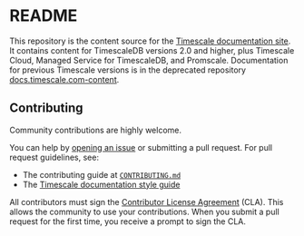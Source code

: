 # README
This repository is the content source for the [Timescale documentation
site](https://docs.timescale.com). It contains content for TimescaleDB versions
2.0 and higher, plus Timescale Cloud, Managed Service for TimescaleDB, and
Promscale. Documentation for previous Timescale versions is in the deprecated
repository
[docs.timescale.com-content](https://github.com/timescale/docs.timescale.com-content).

## Contributing
Community contributions are highly welcome.

You can help by [opening an issue](https://github.com/timescale/docs/issues) or
submitting a pull request. For pull request guidelines, see:
*   The contributing guide at
    [`CONTRIBUTING.md`](https://github.com/timescale/docs/blob/latest/CONTRIBUTING.md)
*   The [Timescale documentation style
    guide](https://docs.timescale.com/timescaledb/latest/contribute-to-docs/)

All contributors must sign the [Contributor License
Agreement](https://cla-assistant.io/timescale/docs) (CLA). This allows the
community to use your contributions. When you submit a pull request for the
first time, you receive a prompt to sign the CLA.
